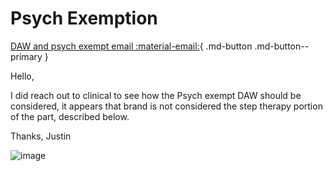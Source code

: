 # Psych Exemption

[DAW and psych exempt email :material-email:](https://mygainwell-my.sharepoint.com/:u:/r/personal/christopher_nguyen_gainwelltechnologies_com/Documents/Evergreen/Emails/FW_%20DAW%201%20and%20psych%20exempt.msg?csf=1&web=1&e=03y2hg){ .md-button .md-button--primary }

Hello,

I did reach out to clinical to see how the Psych exempt DAW should be considered, it appears that brand is not considered the step therapy portion of the part, described below.

Thanks,
Justin

![image](https://user-images.githubusercontent.com/122046056/227430797-fe2767ca-7692-4908-93b5-482e5d930a1a.png)

